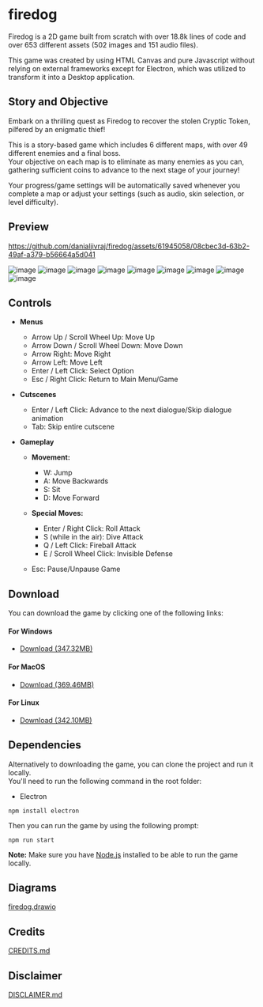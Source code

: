 # firedog
Firedog is a 2D game built from scratch with over 18.8k lines of code and over 653 different assets (502 images and 151 audio files).

This game was created by using HTML Canvas and pure Javascript without relying on external frameworks except for 
Electron, which was utilized to transform it into a Desktop application.

## Story and Objective
Embark on a thrilling quest as Firedog to recover the stolen Cryptic Token, pilfered by an enigmatic thief! <br>

This is a story-based game which includes 6 different maps, with over 49 different enemies and a final boss. <br>
Your objective on each map is to eliminate as many enemies as you can, gathering sufficient coins to advance to the next stage of your journey! <br>

Your progress/game settings will be automatically saved whenever you complete a map or adjust your settings (such as audio, skin selection, or level difficulty).

## Preview
https://github.com/danialjivraj/firedog/assets/61945058/08cbec3d-63b2-49af-a379-b56664a5d041

![image](https://github.com/danialjivraj/firedog/assets/61945058/93dfb886-7d84-490f-a095-22a72345d674)
![image](https://github.com/danialjivraj/firedog/assets/61945058/a0748eec-72bc-4c61-9d9b-bd70c2bdffc9)
![image](https://github.com/danialjivraj/firedog/assets/61945058/87ae694b-1994-43bd-894d-a1a64a4b2ee9)
![image](https://github.com/danialjivraj/firedog/assets/61945058/f6c70d35-3dc0-4bd0-bfae-a08323b2cc7d)
![image](https://github.com/danialjivraj/firedog/assets/61945058/2785bda6-3c34-41c3-b809-8c0956453ee3)
![image](https://github.com/danialjivraj/firedog/assets/61945058/87d61289-d150-4b47-b1b9-6d14b677fd0e)
![image](https://github.com/danialjivraj/firedog/assets/61945058/69e747d4-1883-4b70-9e36-774001fc359a)
![image](https://github.com/danialjivraj/firedog/assets/61945058/f64e695d-3c8d-4772-9216-851af829b6f9)
![image](https://github.com/danialjivraj/firedog/assets/61945058/a8cfbd96-f585-423b-a17d-7f6e9ffbe7f8)

## Controls
- **Menus**
  - Arrow Up / Scroll Wheel Up: Move Up
  - Arrow Down / Scroll Wheel Down: Move Down
  - Arrow Right: Move Right
  - Arrow Left: Move Left
  - Enter / Left Click: Select Option
  - Esc / Right Click: Return to Main Menu/Game

- **Cutscenes**
  - Enter / Left Click: Advance to the next dialogue/Skip dialogue animation
  - Tab: Skip entire cutscene

- **Gameplay**
  - **Movement:**
    - W: Jump
    - A: Move Backwards
    - S: Sit
    - D: Move Forward

  - **Special Moves:**
    - Enter / Right Click: Roll Attack
    - S (while in the air): Dive Attack
    - Q / Left Click: Fireball Attack
    - E / Scroll Wheel Click: Invisible Defense

  - Esc: Pause/Unpause Game

## Download

You can download the game by clicking one of the following links:

#### For Windows
- [Download (347.32MB)](https://www.mediafire.com/file/kb8cplecwusf1aa/Firedog-win32-x64.rar/file)

#### For MacOS
- [Download (369.46MB)](https://www.mediafire.com/file/jmrmfioc07yagz5/Firedog-darwin-x64.zip/file)

#### For Linux
- [Download (342.10MB)](https://www.mediafire.com/file/s9mwa3dwi79akaf/Firedog-linux-x64.rar/file)

## Dependencies
Alternatively to downloading the game, you can clone the project and run it locally. <br>
You'll need to run the following command in the root folder:
- Electron
```
npm install electron
```

Then you can run the game by using the following prompt:
```
npm run start
```

**Note:** Make sure you have [Node.js](https://nodejs.org/en/download) installed to be able to run the game locally.

## Diagrams
[firedog.drawio](https://drive.google.com/file/d/1UzqG0iWC3djNO5h_WFIayjSSvS6cQqbG/view?usp=sharing)

## Credits
[CREDITS.md](https://github.com/danialjivraj/firedog/blob/main/CREDITS.md)

## Disclaimer
[DISCLAIMER.md](https://github.com/danialjivraj/firedog/blob/main/DISCLAIMER.md)

